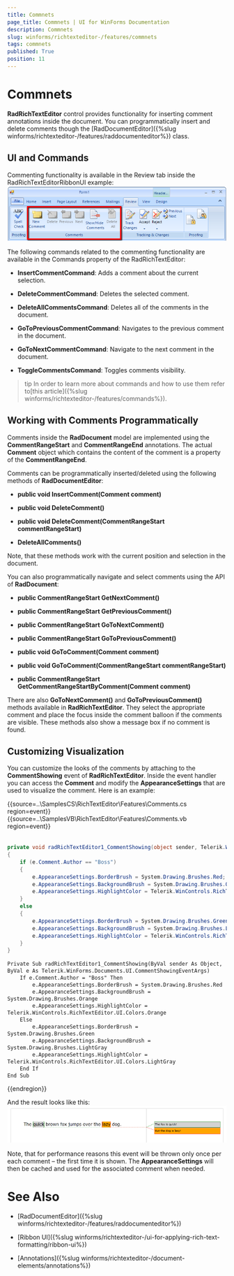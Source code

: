 ```yaml
---
title: Commnets
page_title: Commnets | UI for WinForms Documentation
description: Commnets
slug: winforms/richtexteditor-/features/commnets
tags: commnets
published: True
position: 11
---
```


# Commnets



__RadRichTextEditor__ control provides functionality for inserting comment annotations inside the document. You can programmatically insert and delete comments though the [RadDocumentEditor]({%slug winforms/richtexteditor-/features/raddocumenteditor%}) class.
      

## UI and Commands

Commenting functionality is available in the Review tab inside the RadRichTextEditorRibbonUI example:
![richtexteditor-features-comments 001](images/richtexteditor-features-comments001.png)

The following commands related to the commenting functionality are available in the Commands property of the RadRichTextEditor:
        

* __InsertCommentCommand__: Adds a comment about the current selection.
            

* __DeleteCommentCommand__: Deletes the selected comment.
            

* __DeleteAllCommentsCommand__: Deletes all of the comments in the document.
            

* __GoToPreviousCommentCommand__: Navigates to the previous comment in the document.
            

* __GoToNextCommentCommand__: Navigate to the next comment in the document.
            

* __ToggleCommentsCommand__: Toggles comments visibility.
            

>tip In order to learn more about commands and how to use them refer to[this article]({%slug winforms/richtexteditor-/features/commands%}).
>


## Working with Comments Programmatically

Comments inside the __RadDocument__ model are implemented using the __CommentRangeStart__ and __CommentRangeEnd__ annotations. The actual __Comment__ object which contains the content of the comment is a property of the __CommentRangeEnd__.
        

Comments can be programmatically inserted/deleted using the following methods of __RadDocumentEditor__:
        

* __public void InsertComment(Comment comment)__

* __public void DeleteComment()__

* __public void DeleteComment(CommentRangeStart commentRangeStart)__

* __DeleteAllComments()__

Note, that these methods work with the current position and selection in the document.
        

You can also programmatically navigate and select comments using the API of __RadDocument__:
        

* __public CommentRangeStart GetNextComment()__

* __public CommentRangeStart GetPreviousComment()__

* __public CommentRangeStart GoToNextComment()__

* __public CommentRangeStart GoToPreviousComment()__

* __public void GoToComment(Comment comment)__

* __public void GoToComment(CommentRangeStart commentRangeStart)__

* __public CommentRangeStart GetCommentRangeStartByComment(Comment comment)__

There are also __GoToNextComment()__ and __GoToPreviousComment()__ methods available in __RadRichTextEditor__. They select the appropriate comment and place the focus inside the comment balloon if the comments are visible.  These methods also show a message box if no comment is found.
        

## Customizing Visualization

You can customize the looks of the comments by attaching to the __CommentShowing__ event of __RadRichTextEditor__.   Inside the event handler you can access the __Comment__ and modify the __AppearanceSettings__ that are used to  visualize the comment. Here is an example:

{{source=..\SamplesCS\RichTextEditor\Features\Comments.cs region=event}} 
{{source=..\SamplesVB\RichTextEditor\Features\Comments.vb region=event}} 

````C#
        
private void radRichTextEditor1_CommentShowing(object sender, Telerik.WinForms.Documents.UI.CommentShowingEventArgs e)
{
    if (e.Comment.Author == "Boss")
    {
        e.AppearanceSettings.BorderBrush = System.Drawing.Brushes.Red;
        e.AppearanceSettings.BackgroundBrush = System.Drawing.Brushes.Orange;
        e.AppearanceSettings.HighlightColor = Telerik.WinControls.RichTextEditor.UI.Colors.Orange;
    }
    else
    {
        e.AppearanceSettings.BorderBrush = System.Drawing.Brushes.Green;
        e.AppearanceSettings.BackgroundBrush = System.Drawing.Brushes.LightGray;
        e.AppearanceSettings.HighlightColor = Telerik.WinControls.RichTextEditor.UI.Colors.LightGray;
    }
}

````
````VB.NET
Private Sub radRichTextEditor1_CommentShowing(ByVal sender As Object, ByVal e As Telerik.WinForms.Documents.UI.CommentShowingEventArgs)
    If e.Comment.Author = "Boss" Then
        e.AppearanceSettings.BorderBrush = System.Drawing.Brushes.Red
        e.AppearanceSettings.BackgroundBrush = System.Drawing.Brushes.Orange
        e.AppearanceSettings.HighlightColor = Telerik.WinControls.RichTextEditor.UI.Colors.Orange
    Else
        e.AppearanceSettings.BorderBrush = System.Drawing.Brushes.Green
        e.AppearanceSettings.BackgroundBrush = System.Drawing.Brushes.LightGray
        e.AppearanceSettings.HighlightColor = Telerik.WinControls.RichTextEditor.UI.Colors.LightGray
    End If
End Sub

````

{{endregion}} 


And the result looks like this:
![richtexteditor-features-comments 002](images/richtexteditor-features-comments002.png)

Note, that for performance reasons this event will be thrown only once per each comment – the first time it is shown. The __AppearanceSettings__ will then be cached and used for the associated comment when needed.
        
# See Also

 * [RadDocumentEditor]({%slug winforms/richtexteditor-/features/raddocumenteditor%})

 * [Ribbon UI]({%slug winforms/richtexteditor-/ui-for-applying-rich-text-formatting/ribbon-ui%})

 * [Annotations]({%slug winforms/richtexteditor-/document-elements/annotations%})
